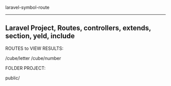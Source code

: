 laravel-symbol-route
_____________________________________________________________________
Laravel Project, Routes, controllers, extends, section, yeld, include
---------------------------------------------------------------------
ROUTES to VIEW RESULTS:

/cube/letter
/cube/number

FOLDER PROJECT:

public/
